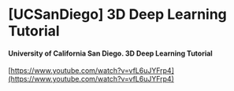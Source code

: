 # \[UCSanDiego\] 3D Deep Learning Tutorial

####  University of California San Diego. 3D Deep Learning Tutorial

[https://www.youtube.com/watch?v=vfL6uJYFrp4](https://www.youtube.com/watch?v=vfL6uJYFrp4)

